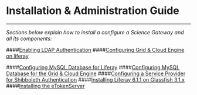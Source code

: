 Installation & Administration Guide
=
-------------------------------------------

*Sections below explain how to install a configure a Science Gateway and all its components:* 

####[Enabling LDAP Authentication](config-ldap-in-liferay.md)
####[Configuring Grid & Cloud Engine on liferay](config-grid-and-cloud-engine.md)
<!--####[Upgrading Grid & Cloud Engine from 1.4.21 to 1.5.1](upgrade-grid-and-cloud-engine.md)-->
####[Configuring MySQL Database for Liferay](config-lportal-in-mysql.mdL)
####[Configuring MySQL Database for the Grid & Cloud Engine](config-user-tracking-db-in-mysql.md)
####[Configuring a Service Provider for Shibboleth Authentication](config-shibboleth-sp.md) 
####[Installing Liferay 6.1.1 on Glassfish 3.1.x](install-liferay.611.md)
####[Installing the eTokenServer](install-etokenserver.md)
